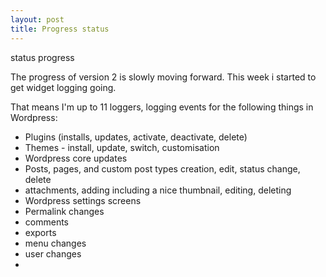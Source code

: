 ```yaml
---
layout: post
title: Progress status
---
```


status progress

The progress of version 2 is slowly moving forward. This week i started to get widget logging going.

That means I'm up to 11 loggers, logging events for the following things in Wordpress:

* Plugins (installs, updates, activate, deactivate, delete)
* Themes - install, update, switch, customisation 
* Wordpress core updates
* Posts, pages, and custom post types creation, edit, status change, delete
* attachments, adding including a nice thumbnail, editing, deleting
* Wordpress settings screens
* Permalink changes
* comments 
* exports 
* menu changes
* user changes
* 

